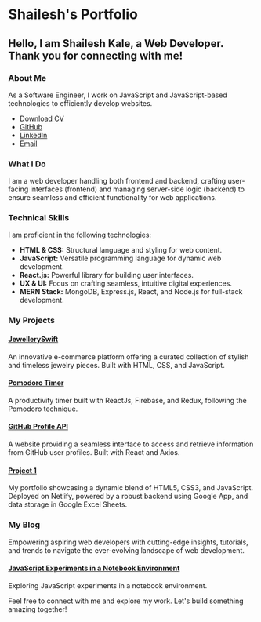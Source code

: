 # Shailesh's Portfolio

## Hello, I am Shailesh Kale, a Web Developer. Thank you for connecting with me!

### About Me
As a Software Engineer, I work on JavaScript and JavaScript-based technologies to efficiently develop websites.

- [Download CV](#)
- [GitHub](#)
- [LinkedIn](#)
- [Email](#)

### What I Do
I am a web developer handling both frontend and backend, crafting user-facing interfaces (frontend) and managing server-side logic (backend) to ensure seamless and efficient functionality for web applications.

### Technical Skills
I am proficient in the following technologies:

- **HTML & CSS:** Structural language and styling for web content.
- **JavaScript:** Versatile programming language for dynamic web development.
- **React.js:** Powerful library for building user interfaces.
- **UX & UI:** Focus on crafting seamless, intuitive digital experiences.
- **MERN Stack:** MongoDB, Express.js, React, and Node.js for full-stack development.

### My Projects

#### [JewellerySwift](#)
An innovative e-commerce platform offering a curated collection of stylish and timeless jewelry pieces. Built with HTML, CSS, and JavaScript.

#### [Pomodoro Timer](#)
A productivity timer built with ReactJs, Firebase, and Redux, following the Pomodoro technique.

#### [GitHub Profile API](#)
A website providing a seamless interface to access and retrieve information from GitHub user profiles. Built with React and Axios.

#### [Project 1](#)
My portfolio showcasing a dynamic blend of HTML5, CSS3, and JavaScript. Deployed on Netlify, powered by a robust backend using Google App, and data storage in Google Excel Sheets.

### My Blog
Empowering aspiring web developers with cutting-edge insights, tutorials, and trends to navigate the ever-evolving landscape of web development.

#### [JavaScript Experiments in a Notebook Environment](#)
Exploring JavaScript experiments in a notebook environment.

Feel free to connect with me and explore my work. Let's build something amazing together!
